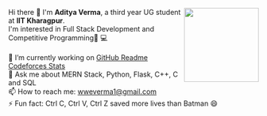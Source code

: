 Hi there 👋
<img align='right' src='https://user-images.githubusercontent.com/51537596/138762574-a842dae0-4b76-4f02-9b6c-0ba2a52ca5b7.gif' width='150'>
I'm **Aditya Verma**, a third year UG student at **IIT Kharagpur**.<br>
I'm interested in Full Stack Development and Competitive Programming👨‍ 💻<br><br>
🔭 I’m currently working on [GitHub Readme Codeforces Stats](https://github.com/wweverma1/github-readme-codeforces-stats)<br>
💬 Ask me about MERN Stack, Python, Flask, C++, C and SQL<br>
📫 How to reach me: wweverma1@gmail.com<br>
⚡ Fun fact: Ctrl C, Ctrl V, Ctrl Z saved more lives than Batman :smile:
<!--
**wweverma1/wweverma1** is a ✨ _special_ ✨ repository because its `README.md` (this file) appears on your GitHub profile.
-->
